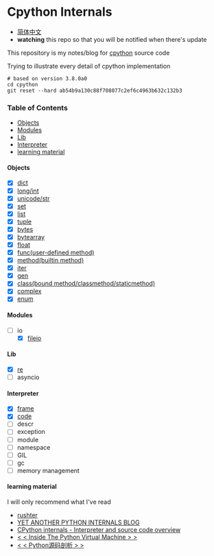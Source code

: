 # Cpython Internals

* [简体中文](https://github.com/zpoint/CPython-Internals/blob/master/README_CN.md)
* **watching** this repo so that you will be notified when there's update

This repository is my notes/blog for [cpython](https://github.com/python/cpython) source code

Trying to illustrate every detail of cpython implementation

    # based on version 3.8.0a0
    cd cpython
    git reset --hard ab54b9a130c88f708077c2ef6c4963b632c132b3


### Table of Contents

* [Objects](#Objects)
* [Modules](#Modules)
* [Lib](#Lib)
* [Interpreter](#Interpreter)
* [learning material](#learning-material)


#### Objects
 - [x] [dict](https://github.com/zpoint/CPython-Internals/blob/master/BasicObject/dict/dict.md)
 - [x] [long/int](https://github.com/zpoint/CPython-Internals/blob/master/BasicObject/long/long.md)
 - [x] [unicode/str](https://github.com/zpoint/CPython-Internals/blob/master/BasicObject/str/str.md)
 - [x] [set](https://github.com/zpoint/CPython-Internals/blob/master/BasicObject/set/set.md)
 - [x] [list](https://github.com/zpoint/CPython-Internals/blob/master/BasicObject/list/list.md)
 - [x] [tuple](https://github.com/zpoint/CPython-Internals/blob/master/BasicObject/tuple/tuple.md)
 - [x] [bytes](https://github.com/zpoint/CPython-Internals/blob/master/BasicObject/bytes/bytes.md)
 - [x] [bytearray](https://github.com/zpoint/CPython-Internals/blob/master/BasicObject/bytearray/bytearray.md)
 - [x] [float](https://github.com/zpoint/CPython-Internals/blob/master/BasicObject/float/float.md)
 - [x] [func(user-defined method)](https://github.com/zpoint/CPython-Internals/blob/master/BasicObject/func/func.md)
 - [x] [method(builtin method)](https://github.com/zpoint/CPython-Internals/blob/master/BasicObject/method/method.md)
 - [x] [iter](https://github.com/zpoint/CPython-Internals/blob/master/BasicObject/iter/iter.md)
 - [x] [gen](https://github.com/zpoint/CPython-Internals/blob/master/BasicObject/gen/gen.md)
 - [x] [class(bound method/classmethod/staticmethod)](https://github.com/zpoint/CPython-Internals/blob/master/BasicObject/class/class.md)
 - [x] [complex](https://github.com/zpoint/CPython-Internals/blob/master/BasicObject/complex/complex.md)
 - [x] [enum](https://github.com/zpoint/CPython-Internals/blob/master/BasicObject/enum/enum.md)

#### Modules

 - [ ] io
 	- [x] [fileio](https://github.com/zpoint/CPython-Internals/blob/master/Modules/io/fileio/fileio.md)

#### Lib

 - [x] [re](https://github.com/zpoint/CPython-Internals/blob/master/Modules/re/re.md)
 - [ ] asyncio

#### Interpreter

 - [x] [frame](https://github.com/zpoint/CPython-Internals/blob/master/Interpreter/frame/frame.md)
 - [x] [code](https://github.com/zpoint/CPython-Internals/blob/master/Interpreter/code/code.md)
 - [ ] descr
 - [ ] exception
 - [ ] module
 - [ ] namespace
 - [ ] GIL
 - [ ] gc
 - [ ] memory management

#### learning material

I will only recommend what I've read

* [rushter](https://rushter.com/)
* [YET ANOTHER PYTHON INTERNALS BLOG](https://pythoninternal.wordpress.com/)
* [CPython internals - Interpreter and source code overview](https://www.youtube.com/watch?v=LhadeL7_EIU&list=PLzV58Zm8FuBL6OAv1Yu6AwXZrnsFbbR0S)
* [< < Inside The Python Virtual Machine > >](https://leanpub.com/insidethepythonvirtualmachine)
* [< < Python源码剖析 > >](https://book.douban.com/subject/3117898/)